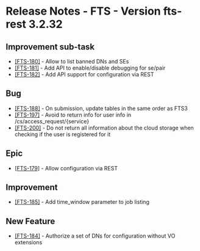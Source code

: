 Release Notes - FTS - Version fts-rest 3.2.32
=============================================

## Improvement sub-task
* [[FTS-180]](https://its.cern.ch/jira/browse/FTS-180) - Allow to list banned DNs and SEs
* [[FTS-181]](https://its.cern.ch/jira/browse/FTS-181) - Add API to enable/disable debugging for se/pair
* [[FTS-182]](https://its.cern.ch/jira/browse/FTS-182) - Add API support for configuration via REST

## Bug
* [[FTS-188]](https://its.cern.ch/jira/browse/FTS-188) - On submission, update tables in the same order as FTS3
* [[FTS-197]](https://its.cern.ch/jira/browse/FTS-197) - Avoid to return info for user info in /cs/access_request/{service}
* [[FTS-200]](https://its.cern.ch/jira/browse/FTS-200) - Do not return all information about the cloud storage when checking if the user is registered for it

## Epic
* [[FTS-179]](https://its.cern.ch/jira/browse/FTS-179) - Allow configuration via REST

## Improvement
* [[FTS-185]](https://its.cern.ch/jira/browse/FTS-185) - Add time_window parameter to job listing

## New Feature
* [[FTS-184]](https://its.cern.ch/jira/browse/FTS-184) - Authorize a set of DNs for configuration without VO extensions
